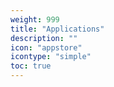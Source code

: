 ```yaml
---
weight: 999
title: "Applications"
description: ""
icon: "appstore"
icontype: "simple"
toc: true
---
```

